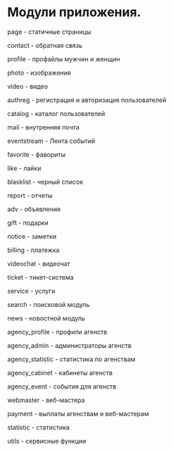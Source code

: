 # Модули приложения.

page - статичные страницы

contact - обратная связь

profile - профайлы мужчин и женщин

photo - изображения

video - видео

authreg - регистрация и авторизация пользователей

catalog - каталог пользователей

mail - внутренняя почта

eventstream - Лента событий

favorite - фавориты

like - лайки

blasklist - черный список

report - отчеты

adv - объявления

gift - подарки

notice - заметки

billing - платежка

videochat - видеочат

ticket - тикет-система

service - услуги

search - поисковой модуль

news - новостной модуль

agency_profile - профили агенств

agency_admin - администраторы агенств

agency_statistic - статистика по агенствам

agency_cabinet - кабинеты агенств

agency_event - события для агенств

webmaster - веб-мастера

payment - выплаты агенствам и веб-мастерам

statistic - статистика

utils - сервисные функции

